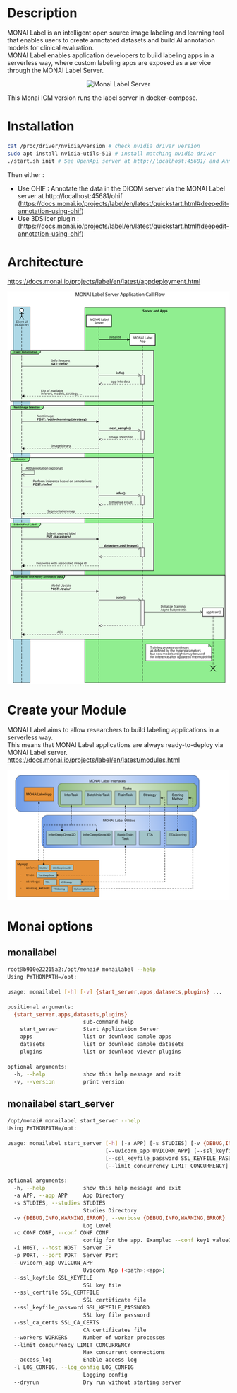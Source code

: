 # Description
MONAI Label is an intelligent open source image labeling and learning tool that enables users to create annotated datasets and build AI annotation models for clinical evaluation.  
MONAI Label enables application developers to build labeling apps in a serverless way, where custom labeling apps are exposed as a service through the MONAI Label Server.  
<p align="center"><img src="doc/img/MonaiLogo.jpg" alt="Monai Label Server"/></p>
This Monai ICM version runs the label server in docker-compose.  

# Installation
```bash
cat /proc/driver/nvidia/version # check nvidia driver version
sudo apt install nvidia-utils-510 # install matching nvidia driver
./start.sh init # See OpenApi server at http://localhost:45681/ and Annotate the data at http://localhost:45681/ohif
```
Then either :
- Use OHIF : Annotate the data in the DICOM server via the MONAI Label server at http://localhost:45681/ohif (https://docs.monai.io/projects/label/en/latest/quickstart.html#deepedit-annotation-using-ohif)
- Use 3DSlicer plugin : (https://docs.monai.io/projects/label/en/latest/quickstart.html#deepedit-annotation-using-ohif)

# Architecture
https://docs.monai.io/projects/label/en/latest/appdeployment.html
<p align="center"><img src="doc/img/monai-server-application-callflow.svg" alt="Monai Label Server"/></p>

# Create your Module
MONAI Label aims to allow researchers to build labeling applications in a serverless way.  
This means that MONAI Label applications are always ready-to-deploy via MONAI Label server.  
https://docs.monai.io/projects/label/en/latest/modules.html
<p align="center"><img src="doc/img/monai-modules.svg" alt="Monai Label Server"/></p>

# Monai options
## monailabel
```bash
root@b910e22215a2:/opt/monai# monailabel --help
Using PYTHONPATH=/opt:

usage: monailabel [-h] [-v] {start_server,apps,datasets,plugins} ...

positional arguments:
  {start_server,apps,datasets,plugins}
                        sub-command help
    start_server        Start Application Server
    apps                list or download sample apps
    datasets            list or download sample datasets
    plugins             list or download viewer plugins

optional arguments:
  -h, --help            show this help message and exit
  -v, --version         print version
```

## monailabel start_server
```bash
/opt/monai# monailabel start_server --help
Using PYTHONPATH=/opt:

usage: monailabel start_server [-h] [-a APP] [-s STUDIES] [-v {DEBUG,INFO,WARNING,ERROR}] [-c CONF CONF] [-i HOST] [-p PORT]
                               [--uvicorn_app UVICORN_APP] [--ssl_keyfile SSL_KEYFILE] [--ssl_certfile SSL_CERTFILE]
                               [--ssl_keyfile_password SSL_KEYFILE_PASSWORD] [--ssl_ca_certs SSL_CA_CERTS] [--workers WORKERS]
                               [--limit_concurrency LIMIT_CONCURRENCY] [--access_log] [-l LOG_CONFIG] [--dryrun]

optional arguments:
  -h, --help            show this help message and exit
  -a APP, --app APP     App Directory
  -s STUDIES, --studies STUDIES
                        Studies Directory
  -v {DEBUG,INFO,WARNING,ERROR}, --verbose {DEBUG,INFO,WARNING,ERROR}
                        Log Level
  -c CONF CONF, --conf CONF CONF
                        config for the app. Example: --conf key1 value1 --conf key2 value2
  -i HOST, --host HOST  Server IP
  -p PORT, --port PORT  Server Port
  --uvicorn_app UVICORN_APP
                        Uvicorn App (<path>:<app>)
  --ssl_keyfile SSL_KEYFILE
                        SSL key file
  --ssl_certfile SSL_CERTFILE
                        SSL certificate file
  --ssl_keyfile_password SSL_KEYFILE_PASSWORD
                        SSL key file password
  --ssl_ca_certs SSL_CA_CERTS
                        CA certificates file
  --workers WORKERS     Number of worker processes
  --limit_concurrency LIMIT_CONCURRENCY
                        Max concurrent connections
  --access_log          Enable access log
  -l LOG_CONFIG, --log_config LOG_CONFIG
                        Logging config
  --dryrun              Dry run without starting server
```
